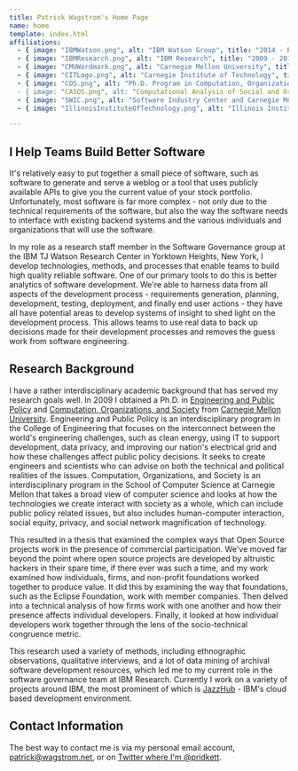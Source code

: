 ```yaml
---
title: Patrick Wagstrom's Home Page
name: home
template: index.html
affiliations:
  - { image: "IBMWatson.png", alt: "IBM Watson Group", title: "2014 - Present: Founding Member of IBM Watson Life - A Group That Brings Cognitive Computing to the People", url: "http://www.ibmwatson.com/" } 
  - { image: "IBMResearch.png", alt: "IBM Research", title: "2009 - 2014 Research Staff Member at the IBM TJ Watson Research Center", url: "http://www.watson.ibm.com" }
  - { image: "CMUWordmark.png", alt: "Carnegie Mellon University", title: "2003 - 2009 Graduate Student at Carnegie Mellon University", url: "http://www.cmu.edu/" }
  - { image: "CITLogo.png", alt: "Carnegie Institute of Technology", title: "2003 - 2009: Ph.D. program in Engineering and Public Policy at Carnegie Mellon University", url: "http://www.cit.cmu.edu/" }
  - { image: "COS.png", alt: "Ph.D. Program in Computation, Organizations, and Society", title => "2005 - 2009: Ph.D. program in Computations, Organizations, and Society at Carnegie Mellon University", url: "http://www.isri.cmu.edu/education/cos-phd/index.html" }
  - { image: "CASOS.png", alt: "Computational Analysis of Social and Organizational Systems Lab at Carngie Mellon University", title: "2003 - 2009: Member of the Computational Analysis of Social and Organizational Systems Lab under Dr. Kathleen Carley at Carnegie Mellon University", url: "http://www.casos.cs.cmu.edu/" }
  - { image: "SWIC.png", alt: "Software Industry Center and Carnegie Mellon University", title: "2007 - 2009: Member of Software Industry Center at Carnegie Mellon University" }
  - { image: "IllinoisInstituteOfTechnology.png", alt: "Illinois Institute of Technology", title: "1997 - 2003: Undergraduate and MS degrees at Illinois Institute of Technology", url: "http://www.iit.edu/" }

---
```



I Help Teams Build Better Software
----------------------------------

It's relatively easy to put together a small piece of software, such
as software to generate and serve a weblog or a tool that uses
publicly available APIs to give you the current value of your stock
portfolio. Unfortunately, most software is far more complex - not only
due to the technical requirements of the software, but also the way
the software needs to interface with existing backend systems and the
various individuals and organizations that will use the software.

In my role as a research staff member in the Software Governance group
at the IBM TJ Watson Research Center in Yorktown Heights, New York, I
develop technologies, methods, and processes that enable teams to
build high quality reliable software. One of our primary tools to do
this is better analytics of software development. We're able to
harness data from all aspects of the development process -
requirements generation, planning, development, testing, deployment,
and finally end user actions - they have all have potential areas to
develop systems of insight to shed light on the development
process. This allows teams to use real data to back up decisions made
for their development processes and removes the guess work from
software engineering.

Research Background
--------------------
I have a rather interdisciplinary academic background that has served
my research goals well. In 2009 I obtained a Ph.D. in
[Engineering and Public Policy][epp] and
[Computation, Organizations, and Society][cos] from
[Carnegie Mellon University][cmu]. Engineering and Public Policy is an
interdisciplinary program in the College of Engineering that focuses
on the interconnect between the world's engineering challenges, such
as clean energy, using IT to support development, data privacy, and
improving our nation's electrical grid and how these challenges affect
public policy decisions. It seeks to create engineers and scientists
who can advise on both the technical and political realities of the
issues. Computation, Organizations, and Society is an
interdisciplinary program in the School of Computer Science at
Carnegie Mellon that takes a broad view of computer science and looks
at how the technologies we create interact with society as a whole,
which can include public policy related issues, but also includes
human-computer interaction, social equity, privacy, and social network
magnification of technology.

This resulted in a thesis that examined the complex ways that Open
Source projects work in the presence of commercial
participation. We've moved far beyond the point where open source
projects are developed by altruistic hackers in their spare time, if
there ever was such a time, and my work examined how individuals,
firms, and non-profit foundations worked together to produce value. It
did this by examining the way that foundations, such as the Eclipse
Foundation, work with member companies. Then delved into a technical
analysis of how firms work with one another and how their presence
affects individual developers. Finally, it looked at how individual
developers work together through the lens of the socio-technical
congruence metric.

This research used a variety of methods, including ethnographic
observations, qualitative interviews, and a lot of data mining of
archival software development resources, which led me to my current
role in the software governance team at IBM Research. Currently I work
on a variety of projects around IBM, the most prominent of which is
[JazzHub][jazzhub] - IBM's cloud based development environment.

Contact Information
-------------------
The best way to contact me is via my personal email account,
[patrick@wagstrom.net][email], or on [Twitter where I'm @pridkett][twitter].

[email]: mailto:patrick@wagstrom.net
[jazzhub]: http://hub.jazz.net/
[epp]: http://www.epp.cmu.edu/
[cos]: http://www.isri.cmu.edu/education/cos-phd/index.html
[cmu]: http://www.cmu.edu/
[twitter]: https://twitter.com/pridkett
